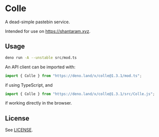 # Colle

A dead-simple pastebin service.

Intended for use on <https://shantaram.xyz>.

## Usage

```sh
deno run -A --unstable src/mod.ts
```

An API client can be imported with:

```ts
import { Colle } from "https://deno.land/x/colle@1.3.1/mod.ts";
```

if using TypeScript, and

```js
import { Colle } from "https://deno.land/x/colle@1.3.1/src/Colle.js";
```

if working directly in the browser.

## License

See [LICENSE](./LICENSE).
